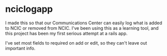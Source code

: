 # nciclogapp
I made this so that our Communications Center can easily log what is added to NCIC or removed from NCIC.
I've been using this as a learning tool, and this project has been my first serious attempt at a rails app. 

I've set most fields to required on add or edit, so they can't leave out important info.